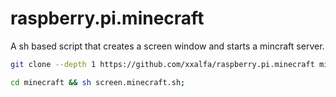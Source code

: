# raspberry.pi.minecraft

A sh based script that creates a screen window and starts a mincraft server.

```sh
git clone --depth 1 https://github.com/xxalfa/raspberry.pi.minecraft minecraft;

cd minecraft && sh screen.minecraft.sh;
```
